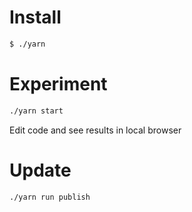 # Install

~~~sh
$ ./yarn
~~~

# Experiment

~~~sh
./yarn start
~~~

Edit code and see results in local browser

# Update

~~~sh
./yarn run publish
~~~
